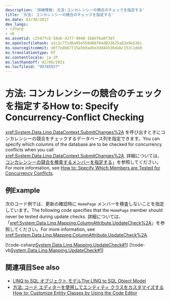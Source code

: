 ```yaml
---
description: '詳細情報: 方法:コンカレンシーの競合のチェックを指定する'
title: '方法: コンカレンシーの競合のチェックを指定する'
ms.date: 03/30/2017
dev_langs:
- csharp
- vb
ms.assetid: c2547fcb-58eb-4377-9948-1b8d76a0f3d7
ms.openlocfilehash: a1c1c771dba95e558d86764d023625a63e9e53bc
ms.sourcegitcommit: ddf7edb67715a5b9a45e3dd44536dabc153c1de0
ms.translationtype: HT
ms.contentlocale: ja-JP
ms.lasthandoff: 02/06/2021
ms.locfileid: "99785927"
---
```

# <a name="how-to-specify-concurrency-conflict-checking"></a><span data-ttu-id="c8a25-103">方法: コンカレンシーの競合のチェックを指定する</span><span class="sxs-lookup"><span data-stu-id="c8a25-103">How to: Specify Concurrency-Conflict Checking</span></span>

<span data-ttu-id="c8a25-104"><xref:System.Data.Linq.DataContext.SubmitChanges%2A> を呼び出すときにコンカレンシーの競合をチェックするデータベース列を指定できます。</span><span class="sxs-lookup"><span data-stu-id="c8a25-104">You can specify which columns of the database are to be checked for concurrency conflicts when you call <xref:System.Data.Linq.DataContext.SubmitChanges%2A>.</span></span> <span data-ttu-id="c8a25-105">詳細については、[コンカレンシーの競合を検査するメンバーを指定する](how-to-specify-which-members-are-tested-for-concurrency-conflicts.md)」を参照してください。</span><span class="sxs-lookup"><span data-stu-id="c8a25-105">For more information, see [How to: Specify Which Members are Tested for Concurrency Conflicts](how-to-specify-which-members-are-tested-for-concurrency-conflicts.md).</span></span>  
  
## <a name="example"></a><span data-ttu-id="c8a25-106">例</span><span class="sxs-lookup"><span data-stu-id="c8a25-106">Example</span></span>  

 <span data-ttu-id="c8a25-107">次のコード例では、更新の確認時に `HomePage` メンバーを検査しないことを指定しています。</span><span class="sxs-lookup"><span data-stu-id="c8a25-107">The following code specifies that the `HomePage` member should never be tested during update checks.</span></span> <span data-ttu-id="c8a25-108">詳細については、「<xref:System.Data.Linq.Mapping.ColumnAttribute.UpdateCheck%2A>」を参照してください。</span><span class="sxs-lookup"><span data-stu-id="c8a25-108">For more information, see <xref:System.Data.Linq.Mapping.ColumnAttribute.UpdateCheck%2A>.</span></span>  
  
 [!code-csharp[System.Data.Linq.Mapping.UpdateCheck#1](../../../../../../samples/snippets/csharp/VS_Snippets_Data/system.data.linq.mapping.updatecheck/cs/northwind.cs#1)]
 [!code-vb[System.Data.Linq.Mapping.UpdateCheck#1](../../../../../../samples/snippets/visualbasic/VS_Snippets_Data/system.data.linq.mapping.updatecheck/vb/northwind.vb#1)]  
  
## <a name="see-also"></a><span data-ttu-id="c8a25-109">関連項目</span><span class="sxs-lookup"><span data-stu-id="c8a25-109">See also</span></span>

- [<span data-ttu-id="c8a25-110">LINQ to SQL オブジェクト モデル</span><span class="sxs-lookup"><span data-stu-id="c8a25-110">The LINQ to SQL Object Model</span></span>](the-linq-to-sql-object-model.md)
- [<span data-ttu-id="c8a25-111">方法: コード エディターを使用してエンティティ クラスをカスタマイズする</span><span class="sxs-lookup"><span data-stu-id="c8a25-111">How to: Customize Entity Classes by Using the Code Editor</span></span>](how-to-customize-entity-classes-by-using-the-code-editor.md)
